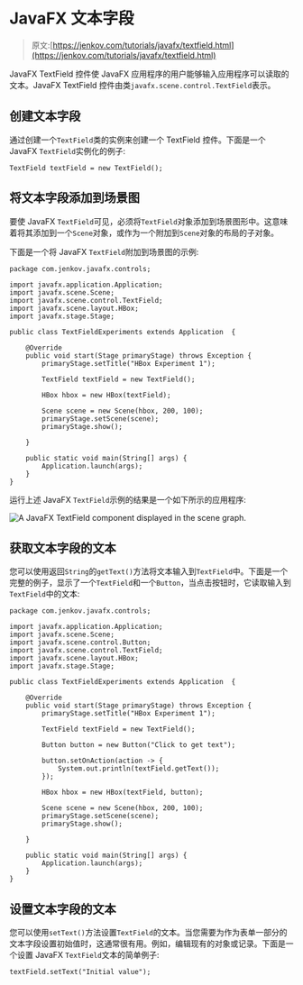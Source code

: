 # JavaFX 文本字段

> 原文:[https://jenkov.com/tutorials/javafx/textfield.html](https://jenkov.com/tutorials/javafx/textfield.html)

JavaFX TextField 控件使 JavaFX 应用程序的用户能够输入应用程序可以读取的文本。JavaFX TextField 控件由类`javafx.scene.control.TextField`表示。

## 创建文本字段

通过创建一个`TextField`类的实例来创建一个 TextField 控件。下面是一个 JavaFX `TextField`实例化的例子:

```
TextField textField = new TextField();

```

## 将文本字段添加到场景图

要使 JavaFX `TextField`可见，必须将`TextField`对象添加到场景图形中。这意味着将其添加到一个`Scene`对象，或作为一个附加到`Scene`对象的布局的子对象。

下面是一个将 JavaFX `TextField`附加到场景图的示例:

```
package com.jenkov.javafx.controls;

import javafx.application.Application;
import javafx.scene.Scene;
import javafx.scene.control.TextField;
import javafx.scene.layout.HBox;
import javafx.stage.Stage;

public class TextFieldExperiments extends Application  {

    @Override
    public void start(Stage primaryStage) throws Exception {
        primaryStage.setTitle("HBox Experiment 1");

        TextField textField = new TextField();

        HBox hbox = new HBox(textField);

        Scene scene = new Scene(hbox, 200, 100);
        primaryStage.setScene(scene);
        primaryStage.show();

    }

    public static void main(String[] args) {
        Application.launch(args);
    }
}

```

运行上述 JavaFX `TextField`示例的结果是一个如下所示的应用程序:

![A JavaFX TextField component displayed in the scene graph.](../Images/9b5ab48fca4e9bd5bcea33a0f7e29e48.png)

## 获取文本字段的文本

您可以使用返回`String`的`getText()`方法将文本输入到`TextField`中。下面是一个完整的例子，显示了一个`TextField`和一个`Button`，当点击按钮时，它读取输入到`TextField`中的文本:

```
package com.jenkov.javafx.controls;

import javafx.application.Application;
import javafx.scene.Scene;
import javafx.scene.control.Button;
import javafx.scene.control.TextField;
import javafx.scene.layout.HBox;
import javafx.stage.Stage;

public class TextFieldExperiments extends Application  {

    @Override
    public void start(Stage primaryStage) throws Exception {
        primaryStage.setTitle("HBox Experiment 1");

        TextField textField = new TextField();

        Button button = new Button("Click to get text");

        button.setOnAction(action -> {
            System.out.println(textField.getText());
        });

        HBox hbox = new HBox(textField, button);

        Scene scene = new Scene(hbox, 200, 100);
        primaryStage.setScene(scene);
        primaryStage.show();

    }

    public static void main(String[] args) {
        Application.launch(args);
    }
}

```

## 设置文本字段的文本

您可以使用`setText()`方法设置`TextField`的文本。当您需要为作为表单一部分的文本字段设置初始值时，这通常很有用。例如，编辑现有的对象或记录。下面是一个设置 JavaFX `TextField`文本的简单例子:

```
textField.setText("Initial value");

```